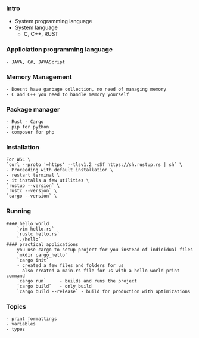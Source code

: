 ### Intro
- System programming language
- System language
	- C, C++, RUST
### Appliciation programming language
	- JAVA, C#, JAVAScript
### Memory Management
	- Doesnt have garbage collection, no need of managing memory
	- C and C++ you need to handle memory yourself
### Package manager
	- Rust - Cargo
	- pip for python
	- composer for php
### Installation
	For WSL \
	`curl --proto '=https' --tlsv1.2 -sSf https://sh.rustup.rs | sh` \
	- Proceeding with default installation \
	- restart terminal \
	- it installs a few utilities \
	`rustup --version` \
	`rustc --version` \
	`cargo --version` \
### Running
	#### hello world  
		`vim hello.rs`  
		`rustc hello.rs`  
		`./hello`  
	#### practical applications 
		you use cargo to setup project for you instead of indicidual files  
		`mkdir cargo_hello`  
		`cargo init`  
		- created a few files and folders for us  
		- also created a main.rs file for us with a hello world print command  
		`cargo run` 	- builds and runs the project  
		`cargo build` 	- only build  
		`cargo build --release`	- build for production with optimizations
### Topics
	- print formattings
	- variables
	- types